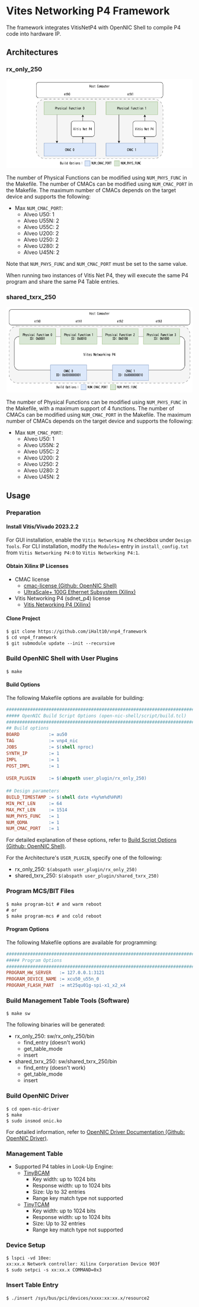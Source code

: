 # Vites Networking P4 Framework
The framework integrates VitisNetP4 with OpenNIC Shell to compile P4 code into hardware IP.

## Architectures

### rx_only_250

![rx_only_250](images/rx_only_250.png)

The number of Physical Functions can be modified using `NUM_PHYS_FUNC` in the Makefile.
The number of CMACs can be modified using `NUM_CMAC_PORT` in the Makefile.
The maximum number of CMACs depends on the target device and supports the following:

- Max `NUM_CMAC_PORT`:
    - Alveo U50: 1
    - Alveo U55N: 2
    - Alveo U55C: 2
    - Alveo U200: 2
    - Alveo U250: 2
    - Alveo U280: 2
    - Alveo U45N: 2

Note that `NUM_PHYS_FUNC` and `NUM_CMAC_PORT` must be set to the same value.

When running two instances of Vitis Net P4, they will execute the same P4 program and share the same P4 Table entries.

### shared_txrx_250

![shared_txrx_250](images/shared_txrx_250.png)

The number of Physical Functions can be modified using `NUM_PHYS_FUNC` in the Makefile, with a maximum support of 4 functions.
The number of CMACs can be modified using `NUM_CMAC_PORT` in the Makefile.
The maximum number of CMACs depends on the target device and supports the following:

- Max `NUM_CMAC_PORT`:
    - Alveo U50: 1
    - Alveo U55N: 2
    - Alveo U55C: 2
    - Alveo U200: 2
    - Alveo U250: 2
    - Alveo U280: 2
    - Alveo U45N: 2

## Usage

### Preparation

#### Install Vitis/Vivado 2023.2.2

For GUI installation, enable the `Vitis Networking P4` checkbox under `Design Tools`.
For CLI installation, modify the `Modules=` entry in `install_config.txt` from `Vitis Networking P4:0` to `Vitis Networking P4:1`.

#### Obtain Xilinx IP Licenses

- CMAC license
    - [cmac-license (Github: OpenNIC Shell)](https://github.com/Xilinx/open-nic-shell?tab=readme-ov-file#cmac-license)
    - [UltraScale+ 100G Ethernet Subsystem (Xilinx)](https://japan.xilinx.com/products/intellectual-property/cmac_usplus.html)
- Vitis Networking P4 (sdnet_p4) license
    - [Vitis Networking P4 (Xilinx)](https://japan.xilinx.com/products/intellectual-property/ef-di-vitisnetp4.html)

#### Clone Project

```shell
$ git clone https://github.com/iHalt10/vnp4_framework
$ cd vnp4_framework
$ git submodule update --init --recursive
```

### Build OpenNIC Shell with User Plugins

```shell
$ make
```

#### Build Options
The following Makefile options are available for building:

```makefile
###########################################################################
##### OpenNIC Build Script Options (open-nic-shell/script/build.tcl)
###########################################################################
## Build options
BOARD           := au50
TAG             := vnp4_nic
JOBS            := $(shell nproc)
SYNTH_IP        := 1
IMPL            := 1
POST_IMPL       := 1

USER_PLUGIN     := $(abspath user_plugin/rx_only_250)

## Design parameters
BUILD_TIMESTAMP := $(shell date +%y%m%d%H%M)
MIN_PKT_LEN     := 64
MAX_PKT_LEN     := 1514
NUM_PHYS_FUNC   := 1
NUM_QDMA        := 1
NUM_CMAC_PORT   := 1
```

For detailed explanation of these options, refer to [Build Script Options (Github: OpenNIC Shell)](https://github.com/Xilinx/open-nic-shell?tab=readme-ov-file#build-script-options).

For the Architecture's `USER_PLUGIN`, specify one of the following:
- rx_only_250: `$(abspath user_plugin/rx_only_250)`
- shared_txrx_250: `$(abspath user_plugin/shared_txrx_250)`

### Program MCS/BIT Files

```shell
$ make program-bit # and warm reboot
# or
$ make program-mcs # and cold reboot
```

#### Program Options
The following Makefile options are available for programming:

```makefile
###########################################################################
##### Program Options
###########################################################################
PROGRAM_HW_SERVER   := 127.0.0.1:3121
PROGRAM_DEVICE_NAME := xcu50_u55n_0
PROGRAM_FLASH_PART  := mt25qu01g-spi-x1_x2_x4
```

### Build Management Table Tools (Software)

```shell
$ make sw
```
The following binaries will be generated:

- rx_only_250: sw/rx_only_250/bin
    - find_entry (doesn't work)
    - get_table_mode
    - insert
- shared_txrx_250: sw/shared_txrx_250/bin
    - find_entry (doesn't work)
    - get_table_mode
    - insert

### Build OpenNIC Driver

```shell
$ cd open-nic-driver
$ make
$ sudo insmod onic.ko
```

For detailed information, refer to [OpenNIC Driver Documentation (Github: OpenNIC Driver)](https://github.com/Xilinx/open-nic-driver).

### Management Table

- Supported P4 tables in Look-Up Engine:
    - [TinyBCAM](https://docs.amd.com/r/en-US/ug1308-vitis-p4-user-guide/TinyBCAM)
        - Key width: up to 1024 bits
        - Response width: up to 1024 bits
        - Size: Up to 32 entries
        - Range key match type not supported
    - [TinyTCAM](https://docs.amd.com/r/en-US/ug1308-vitis-p4-user-guide/TinyTCAM)
        - Key width: up to 1024 bits
        - Response width: up to 1024 bits
        - Size: Up to 32 entries
        - Range key match type not supported

### Device Setup

```shell
$ lspci -vd 10ee:
xx:xx.x Network controller: Xilinx Corporation Device 903f
$ sudo setpci -s xx:xx.x COMMAND=0x3
```

### Insert Table Entry

```shell
$ ./insert /sys/bus/pci/devices/xxxx:xx:xx.x/resource2
```
